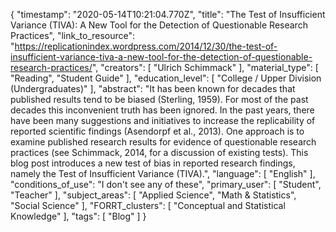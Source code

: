 {
    "timestamp": "2020-05-14T10:21:04.770Z",
    "title": "The Test of Insufficient Variance (TIVA): A New Tool for the Detection of Questionable Research Practices",
    "link_to_resource": "https://replicationindex.wordpress.com/2014/12/30/the-test-of-insufficient-variance-tiva-a-new-tool-for-the-detection-of-questionable-research-practices/",
    "creators": [
        "Ulrich Schimmack"
    ],
    "material_type": [
        "Reading",
        "Student Guide"
    ],
    "education_level": [
        "College / Upper Division (Undergraduates)"
    ],
    "abstract": "It has been known for decades that published results tend to be biased (Sterling, 1959). For most of the past decades this inconvenient truth has been ignored. In the past years, there have been many suggestions and initiatives to increase the replicability of reported scientific findings (Asendorpf et al., 2013). One approach is to examine published research results for evidence of questionable research practices (see Schimmack, 2014, for a discussion of existing tests). This blog post introduces a new test of bias in reported research findings, namely the Test of Insufficient Variance (TIVA).",
    "language": [
        "English"
    ],
    "conditions_of_use": "I don't see any of these",
    "primary_user": [
        "Student",
        "Teacher"
    ],
    "subject_areas": [
        "Applied Science",
        "Math & Statistics",
        "Social Science"
    ],
    "FORRT_clusters": [
        "Conceptual and Statistical Knowledge"
    ],
    "tags": [
        "Blog"
    ]
}